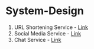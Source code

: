 # System-Design
1. URL Shortening Service - [Link](https://github.com/prateekguptaiiitk/System-Design/blob/main/URL%20Shortening%20Service.md)
2. Social Media Service - [Link](https://github.com/prateekguptaiiitk/System-Design/blob/main/Social%20Media%20Service.md)
3. Chat Service - [Link](https://github.com/prateekguptaiiitk/System-Design/blob/main/Chat%20Service.md)
